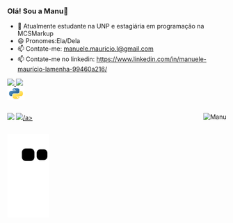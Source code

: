 ### Olá! Sou a Manu👋

- 🔭 Atualmente estudante na UNP e estagiária em programação na MCSMarkup
- 😄 Pronomes:Ela/Dela
- 📫 Contate-me: manuele.mauricio.l@gmail.com
- 📫 Contate-me no linkedin: https://www.linkedin.com/in/manuele-maurício-lamenha-99460a216/

<div align="left">
  <a href="https://github.com/Manu3052">
  <img height="180em" src="https://github-readme-stats.vercel.app/api?username=Manu3052&show_icons=true&theme=dark&include_all_commits=true&count_private=true"/>
  <img height="180em" src="https://github-readme-stats.vercel.app/api/top-langs/?username=Manu3052&layout=compact&langs_count=7&theme=dark"/>
</div>
    <img align="center" alt="Manu-Python" height="30" width="40" src="https://raw.githubusercontent.com/devicons/devicon/master/icons/python/python-original.svg">
</div>
  
  ##
 
<div>
  <a href = "mailto:manuele.mauricio.l@gmail.com"><img src="https://img.shields.io/badge/-Gmail-%23333?style=for-the-badge&logo=gmail&logoColor=white" target="_blank"></a>
  <a href="https://www.linkedin.com/in/manuele-maurício-lamenha-99460a216/" target="_blank"><img src="https://img.shields.io/badge/-LinkedIn-%230077B5?style=for-the-badge&logo=linkedin&logoColor=white" target="_blank"><img align="right" alt="Manu" height="120">/a>
</div>
  
  
 ##
  
 <div>

 ![Snake animation](https://github.com/rafaballerini/rafaballerini/blob/output/github-contribution-grid-snake.svg)
    
